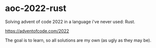 # aoc-2022-rust

Solving advent of code 2022 in a language i've never used: Rust.

https://adventofcode.com/2022

The goal is to learn, so all solutions are my own (as ugly as they may be).
